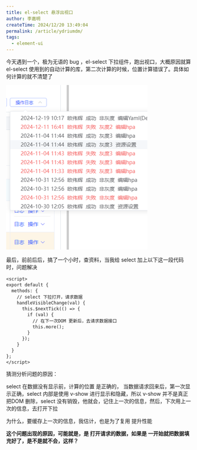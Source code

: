 ```yaml
---
title: el-select 悬浮出视口
author: 李嘉明
createTime: 2024/12/20 13:49:04
permalink: /article/ydriumdm/
tags:
  - element-ui
---
```


今天遇到一个，极为无语的 bug ，el-select 下拉组件，跑出视口，大概原因就算 el-select 使用到的自动计算的库，第二次计算的时候，位置计算错误了。具体如何计算的就不清楚了

![select](/element-ui/el-select.png)

最后，前前后后，搞了一个小时，查资料，当我给 select 加上以下这一段代码时，问题解决

```vue
<script>
export default {
  methods: {
    // select 下拉打开，请求数据
    handleVisibleChange(val) {
      this.$nextTick(() => {
        if (val) {
          // 在下一次DOM 更新后，去请求数据接口
          this.more();
        }
      });
    }
  }
};
</script>
```


猜测分析问题的原因：


select 在数据没有显示前，计算的位置 是正确的，
当数据请求回来后，第一次显示正确，select 内部是使用 v-show 进行显示和隐藏，所以 v-show 并不是真正把DOM 删除，select 没有销毁，他就会，记住上一次的信息，然后，下次用上一次的信息，去打开下拉


为什么，要缓存上一次的信息，我估计，也是为了复用 提升性能


**这个问题出现的原因，可能就是，是 打开请求的数据，如果是 一开始就把数据填充好了，是不是就不会，这样？**
